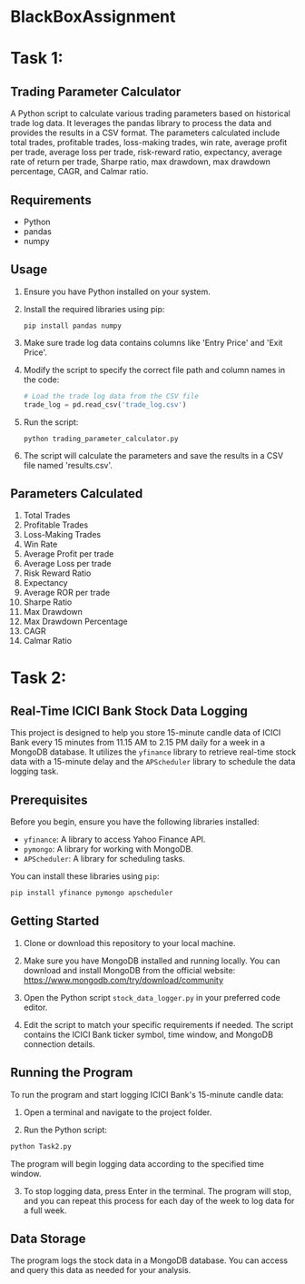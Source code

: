 # BlackBoxAssignment

# Task 1:

## Trading Parameter Calculator

A Python script to calculate various trading parameters based on historical trade log data. It leverages the pandas library to process the data and provides the results in a CSV format. The parameters calculated include total trades, profitable trades, loss-making trades, win rate, average profit per trade, average loss per trade, risk-reward ratio, expectancy, average rate of return per trade, Sharpe ratio, max drawdown, max drawdown percentage, CAGR, and Calmar ratio.

## Requirements

- Python 
- pandas
- numpy

## Usage

1. Ensure you have Python installed on your system.
2. Install the required libraries using pip:

   ```
   pip install pandas numpy
   ```

3. Make sure trade log data contains columns like 'Entry Price' and 'Exit Price'.
4. Modify the script to specify the correct file path and column names in the code:

   ```python
   # Load the trade log data from the CSV file
   trade_log = pd.read_csv('trade_log.csv')
   ```

5. Run the script:

   ```
   python trading_parameter_calculator.py
   ```

6. The script will calculate the parameters and save the results in a CSV file named 'results.csv'.

## Parameters Calculated

1. Total Trades
2. Profitable Trades
3. Loss-Making Trades
4. Win Rate
5. Average Profit per trade
6. Average Loss per trade
7. Risk Reward Ratio
8. Expectancy
9. Average ROR per trade
10. Sharpe Ratio
11. Max Drawdown
12. Max Drawdown Percentage
13. CAGR
14. Calmar Ratio



# Task 2:

## Real-Time ICICI Bank Stock Data Logging

This project is designed to help you store 15-minute candle data of ICICI Bank every 15 minutes from 11.15 AM to 2.15 PM daily for a week in a MongoDB database. It utilizes the `yfinance` library to retrieve real-time stock data with a 15-minute delay and the `APScheduler` library to schedule the data logging task.

## Prerequisites

Before you begin, ensure you have the following libraries installed:

- `yfinance`: A library to access Yahoo Finance API.
- `pymongo`: A library for working with MongoDB.
- `APScheduler`: A library for scheduling tasks.

You can install these libraries using `pip`:

```bash
pip install yfinance pymongo apscheduler
```

## Getting Started

1. Clone or download this repository to your local machine.

2. Make sure you have MongoDB installed and running locally. You can download and install MongoDB from the official website: https://www.mongodb.com/try/download/community

3. Open the Python script `stock_data_logger.py` in your preferred code editor.

4. Edit the script to match your specific requirements if needed. The script contains the ICICI Bank ticker symbol, time window, and MongoDB connection details.

## Running the Program

To run the program and start logging ICICI Bank's 15-minute candle data:

1. Open a terminal and navigate to the project folder.

2. Run the Python script:

```bash
python Task2.py
```

The program will begin logging data according to the specified time window.

3. To stop logging data, press Enter in the terminal. The program will stop, and you can repeat this process for each day of the week to log data for a full week.

## Data Storage

The program logs the stock data in a MongoDB database. You can access and query this data as needed for your analysis.



